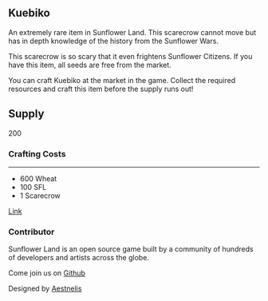 ## Kuebiko

An extremely rare item in Sunflower Land. This scarecrow cannot move but has in depth knowledge of the history from the Sunflower Wars.

This scarecrow is so scary that it even frightens Sunflower Citizens. If you have this item, all seeds are free from the market.

You can craft Kuebiko at the market in the game. Collect the required resources and craft this item before the supply runs out!

## Supply

200

### Crafting Costs

---

- 600 Wheat
- 100 SFL
- 1 Scarecrow

[Link](https://docs.sunflower-land.com/crafting-guide)

### Contributor

Sunflower Land is an open source game built by a community of hundreds of developers and artists across the globe.

Come join us on [Github](https://github.com/sunflower-land/sunflower-land)

Designed by [Aestnelis](https://twitter.com/containsapathy)
